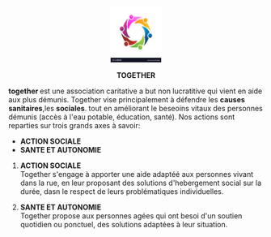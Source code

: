 <p align="center">
  <img width="100" height="110" src="https://github.com/ngangobulrich/babyshark/blob/main/photo%20together.jpg">
</p>
<p align="center"><b>TOGETHER </b> </p>
<b>together </b> est une association caritative a but non lucratitive qui vient en aide aux plus démunis.
Together vise principalement à défendre les <b>causes sanitaires</b>,les <b>sociales</b>. tout en améliorant le beseoins vitaux des personnes démunis (accès à l'eau potable, éducation, santé).  
Nos actions sont reparties sur trois grands axes à savoir:  

<ul>
    <li><b>ACTION SOCIALE</b></li>
    <li><b>SANTE ET AUTONOMIE</b></li>
        
   
</ul>


1. __ACTION SOCIALE__  
 Together s'engage à apporter une aide adaptéé aux personnes vivant dans la rue, en leur proposant des solutions d'hebergement social sur la durée, dasn le respect de leurs problématiques individuelles.

2. __SANTE ET AUTONOMIE__  
 Together propose aux personnes agées qui ont besoi d'un soutien quotidien ou ponctuel, des solutions adaptées à leur situation.



